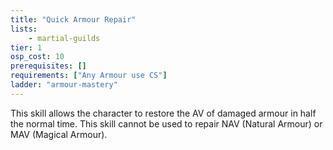 ```yaml
---
title: "Quick Armour Repair"
lists:
    - martial-guilds
tier: 1
osp_cost: 10
prerequisites: []
requirements: ["Any Armour use CS"]
ladder: "armour-mastery"
---
```

This skill allows the character to restore the AV of damaged armour in half the normal time. This skill cannot be used to repair NAV (Natural Armour) or MAV (Magical Armour).